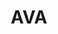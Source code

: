 ---
blog: https://blog.github.com/
codehost: https://github.com/https://github.com/avajs/ava
guide: https://github.com/avajs/ava/tree/master/media
logohandle: avali
sort: ava
title: AVA
twitter: https://x.com/ava__js
website: https://github.com/avajs/ava
---